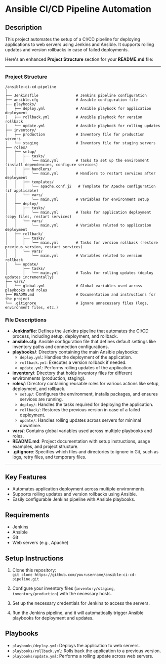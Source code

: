 # Ansible CI/CD Pipeline Automation

## Description
This project automates the setup of a CI/CD pipeline for deploying applications to web servers using Jenkins and Ansible. It supports rolling updates and version rollbacks in case of failed deployments.

Here's an enhanced **Project Structure** section for your **README.md** file:

---

### **Project Structure**

```plaintext
/ansible-ci-cd-pipeline
│
├── Jenkinsfile                 # Jenkins pipeline configuration
├── ansible.cfg                 # Ansible configuration file
├── playbooks/
│   ├── deploy.yml              # Ansible playbook for application deployment
│   ├── rollback.yml            # Ansible playbook for version rollback
│   └── update.yml              # Ansible playbook for rolling updates
├── inventory/
│   ├── production              # Inventory file for production servers
│   └── staging                 # Inventory file for staging servers
├── roles/
│   ├── setup/
│   │   ├── tasks/
│   │   │   └── main.yml        # Tasks to set up the environment (install dependencies, configure services)
│   │   ├── handlers/
│   │   │   └── main.yml        # Handlers to restart services after deployment
│   │   ├── templates/
│   │   │   └── apache.conf.j2   # Template for Apache configuration (if applicable)
│   │   └── vars/
│   │       └── main.yml        # Variables for environment setup
│   ├── deploy/
│   │   ├── tasks/
│   │   │   └── main.yml        # Tasks for application deployment (copy files, restart services)
│   │   └── vars/
│   │       └── main.yml        # Variables related to application deployment
│   ├── rollback/
│   │   ├── tasks/
│   │   │   └── main.yml        # Tasks for version rollback (restore previous version, restart services)
│   │   └── vars/
│   │       └── main.yml        # Variables related to version rollback
│   └── update/
│       ├── tasks/
│       │   └── main.yml        # Tasks for rolling updates (deploy updates incrementally)
├── vars/
│   └── global.yml              # Global variables used across playbooks and roles
├── README.md                   # Documentation and instructions for the project
└── .gitignore                  # Ignore unnecessary files (logs, environment files, etc.)
```

### **File Descriptions**

- **Jenkinsfile**: Defines the Jenkins pipeline that automates the CI/CD process, including setup, deployment, and rollback.
- **ansible.cfg**: Ansible configuration file that defines default settings like inventory paths and connection configurations.
- **playbooks/**: Directory containing the main Ansible playbooks:
  - `deploy.yml`: Handles the deployment of the application.
  - `rollback.yml`: Executes a version rollback if needed.
  - `update.yml`: Performs rolling updates of the application.
- **inventory/**: Directory that holds inventory files for different environments (production, staging).
- **roles/**: Directory containing reusable roles for various actions like setup, deployment, and rollback.
  - `setup/`: Configures the environment, installs packages, and ensures services are running.
  - `deploy/`: Handles the tasks required for deploying the application.
  - `rollback/`: Restores the previous version in case of a failed deployment.
  - `update/`: Handles rolling updates across servers for minimal downtime.
- **vars/**: Contains global variables used across multiple playbooks and roles.
- **README.md**: Project documentation with setup instructions, usage examples, and project structure.
- **.gitignore**: Specifies which files and directories to ignore in Git, such as logs, retry files, and temporary files.

---
## Key Features
- Automates application deployment across multiple environments.
- Supports rolling updates and version rollbacks using Ansible.
- Easily configurable Jenkins pipeline with Ansible playbooks.

## Requirements
- Jenkins
- Ansible
- Git
- Web servers (e.g., Apache)

## Setup Instructions
1. Clone this repository:  
   `git clone https://github.com/yourusername/ansible-ci-cd-pipeline.git`
   
2. Configure your inventory files (`inventory/staging`, `inventory/production`) with the necessary hosts.

3. Set up the necessary credentials for Jenkins to access the servers.

4. Run the Jenkins pipeline, and it will automatically trigger Ansible playbooks for deployment and updates.

## Playbooks
- `playbooks/deploy.yml`: Deploys the application to web servers.
- `playbooks/rollback.yml`: Rolls back the application to a previous version.
- `playbooks/update.yml`: Performs a rolling update across web servers.

